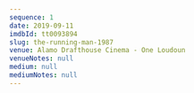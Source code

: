 ```yaml
---
sequence: 1
date: 2019-09-11
imdbId: tt0093894
slug: the-running-man-1987
venue: Alamo Drafthouse Cinema - One Loudoun
venueNotes: null
medium: null
mediumNotes: null
---
```



